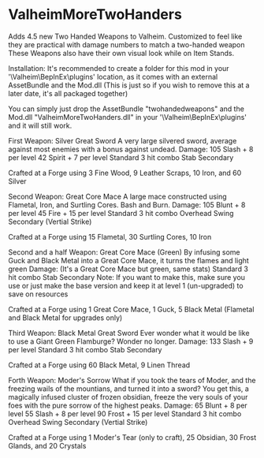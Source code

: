 # ValheimMoreTwoHanders
Adds 4.5 new Two Handed Weapons to Valheim. Customized to feel like they are practical with damage numbers to match a two-handed weapon
These Weapons also have their own visual look while on Item Stands.

Installation:
It's recommended to create a folder for this mod in your '\Valheim\BepInEx\plugins' location, 
as it comes with an external AssetBundle and the Mod.dll (This is just so if you wish to remove this at a later date, it's all packaged together)

You can simply just drop the AssetBundle "twohandedweapons" and the Mod.dll "ValheimMoreTwoHanders.dll" in your '\Valheim\BepInEx\plugins' and it will still work.

First Weapon: Silver Great Sword
A very large silvered sword, average against most enemies with a bonus against undead.
Damage:
105 Slash + 8 per level
42 Spirit + 7 per level
Standard 3 hit combo
Stab Secondary

Crafted at a Forge using 3 Fine Wood, 9 Leather Scraps, 10 Iron, and 60 Silver

Second Weapon: Great Core Mace
A large mace constructed using Flametal, Iron, and Surtling Cores. Bash and Burn.
Damage:
105 Blunt + 8 per level
45 Fire + 15 per level
Standard 3 hit combo
Overhead Swing Secondary (Vertial Strike)

Crafted at a Forge using 15 Flametal, 30 Surtling Cores, 10 Iron

Second and a half Weapon: Great Core Mace (Green)
By infusing some Guck and Black Metal into a Great Core Mace, it turns the flames and light green 
Damage:
(It's a Great Core Mace but green, same stats)
Standard 3 hit combo
Stab Secondary
Note: If you want to make this, make sure you use or just make the base version and keep it at level 1 (un-upgraded) to save on resources

Crafted at a Forge using 1 Great Core Mace, 1 Guck, 5 Black Metal (Flametal and Black Metal for upgrades only)

Third Weapon: Black Metal Great Sword
Ever wonder what it would be like to use a Giant Green Flamburge? Wonder no longer.
Damage:
133 Slash + 9 per level
Standard 3 hit combo
Stab Secondary

Crafted at a Forge using 60 Black Metal, 9 Linen Thread

Forth Weapon: Moder's Sorrow
What if you took the tears of Moder, and the freezing wails of the mountians, and turned it into a sword? You get this, a magically infused cluster of frozen obsidian, freeze the very souls of your foes with the pure sorrow of the highest peaks.
Damage:
65 Blunt + 8 per level
55 Slash + 8 per level
90 Frost + 15 per level
Standard 3 hit combo
Overhead Swing Secondary (Vertial Strike)

Crafted at a Forge using 1 Moder's Tear (only to craft), 25 Obsidian, 30 Frost Glands, and 20 Crystals

